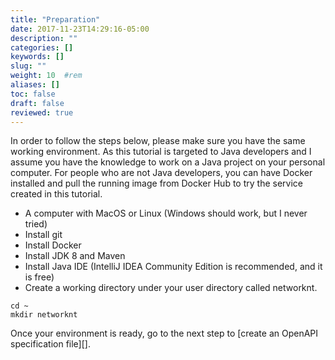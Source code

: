 ```yaml
---
title: "Preparation"
date: 2017-11-23T14:29:16-05:00
description: ""
categories: []
keywords: []
slug: ""
weight: 10	#rem
aliases: []
toc: false
draft: false
reviewed: true
---
```


In order to follow the steps below, please make sure you have the same working environment. As this tutorial is targeted to Java developers and I assume you have the knowledge to work on a Java project on your personal computer. For people who are not Java developers, you can have Docker installed and pull the running image from Docker Hub to try the service created in this tutorial. 

* A computer with MacOS or Linux (Windows should work, but I never tried)
* Install git
* Install Docker
* Install JDK 8 and Maven
* Install Java IDE (IntelliJ IDEA Community Edition is recommended, and it is free)
* Create a working directory under your user directory called networknt.

```
cd ~
mkdir networknt
```

Once your environment is ready, go to the next step to [create an OpenAPI specification file][]. 

[create a Swagger specification file]: /tutorial/rest/openapi/database/specification/
